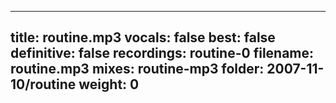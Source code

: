 
---
title: routine.mp3
vocals: false
best: false
definitive: false
recordings: routine-0
filename: routine.mp3
mixes: routine-mp3
folder: 2007-11-10/routine
weight: 0
---
